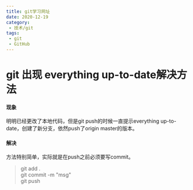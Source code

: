 ```yaml
---
title: git学习网址
date: 2020-12-19
category: 
 - 技术/git 
tags:
 - git
 - GitHub
---
```


# git 出现 everything up-to-date解决方法

#### 现象

明明已经更改了本地代码，但是git push的时候一直提示everything up-to-date，创建了新分支，依然push了origin master的版本。

#### 解决

方法特别简单，实际就是在push之前必须要写commit。

>git add .   
git commit -m "msg"  
git push  
